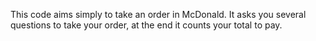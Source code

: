 This code aims simply to take an order in McDonald. It asks you several questions to take your order, at the end it counts your total to pay. 
